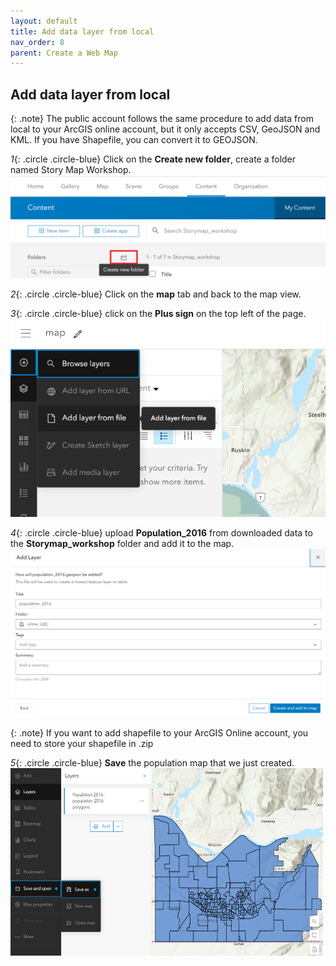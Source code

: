 ```yaml
---
layout: default
title: Add data layer from local
nav_order: 8
parent: Create a Web Map
---
```

## Add data layer from local 

{: .note}
The public account follows the same procedure to add data from local to your ArcGIS online account, but it only accepts CSV, GeoJSON and KML. If you have Shapefile, you can convert it to GEOJSON.




*1*{: .circle .circle-blue} Click on the **Create new folder**, create a folder named Story Map Workshop.
![click_on_content](images/Create_folder.png)

*2*{: .circle .circle-blue} Click on the **map** tab and back to the map view.

*3*{: .circle .circle-blue} click on the **Plus sign** on the top left of the page. 
![click_on_content](images/data_local1.png)

*4*{: .circle .circle-blue} upload **Population_2016** from downloaded data to the **Storymap_workshop** folder and add it to the map.
![click_on_content](images/data_local2.png)

{: .note}
If you want to add shapefile to your ArcGIS Online account, you need to store your shapefile in .zip


*5*{: .circle .circle-blue} **Save** the population map that we just created.
<img src="images/data_local3.png" alt="add_data" style="height: 300px; width:500px;"/>


